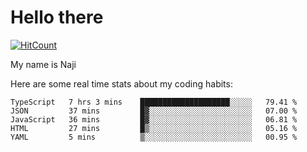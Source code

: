# Hello there

[![HitCount](http://hits.dwyl.com/na-ji/na-ji.svg)](https://youtu.be/dQw4w9WgXcQ)

My name is Naji

Here are some real time stats about my coding habits:

<!--START_SECTION:waka-->
```text
TypeScript   7 hrs 3 mins    ████████████████████░░░░░   79.41 % 
JSON         37 mins         █▓░░░░░░░░░░░░░░░░░░░░░░░   07.00 % 
JavaScript   36 mins         █▓░░░░░░░░░░░░░░░░░░░░░░░   06.81 % 
HTML         27 mins         █▒░░░░░░░░░░░░░░░░░░░░░░░   05.16 % 
YAML         5 mins          ▒░░░░░░░░░░░░░░░░░░░░░░░░   00.95 % 
```
<!--END_SECTION:waka-->
